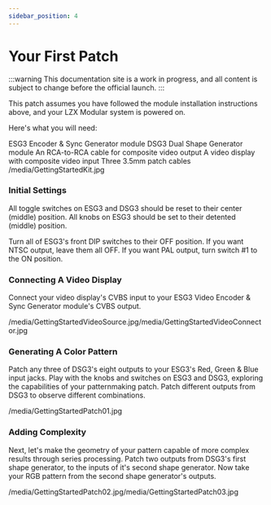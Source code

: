 ```yaml
---
sidebar_position: 4
---
```


# Your First Patch

:::warning
This documentation site is a work in progress, and all content is subject to change before the official launch.
:::

This patch assumes you have followed the module installation instructions above, and your LZX Modular system is powered on.

Here's what you will need:

ESG3 Encoder & Sync Generator module
DSG3 Dual Shape Generator module
An RCA-to-RCA cable for composite video output
A video display with composite video input
Three 3.5mm patch cables
/media/GettingStartedKit.jpg

### Initial Settings

All toggle switches on ESG3 and DSG3 should be reset to their center (middle) position. All knobs on ESG3 should be set to their detented (middle) position.

Turn all of ESG3's front DIP switches to their OFF position. If you want NTSC output, leave them all OFF. If you want PAL output, turn switch #1 to the ON position.

### Connecting A Video Display

Connect your video display's CVBS input to your ESG3 Video Encoder & Sync Generator module's CVBS output.

/media/GettingStartedVideoSource.jpg/media/GettingStartedVideoConnector.jpg

### Generating A Color Pattern

Patch any three of DSG3's eight outputs to your ESG3's Red, Green & Blue input jacks. Play with the knobs and switches on ESG3 and DSG3, exploring the capabilities of your patternmaking patch. Patch different outputs from DSG3 to observe different combinations.

/media/GettingStartedPatch01.jpg

### Adding Complexity

Next, let's make the geometry of your pattern capable of more complex results through series processing. Patch two outputs from DSG3's first shape generator, to the inputs of it's second shape generator. Now take your RGB pattern from the second shape generator's outputs.

/media/GettingStartedPatch02.jpg/media/GettingStartedPatch03.jpg


